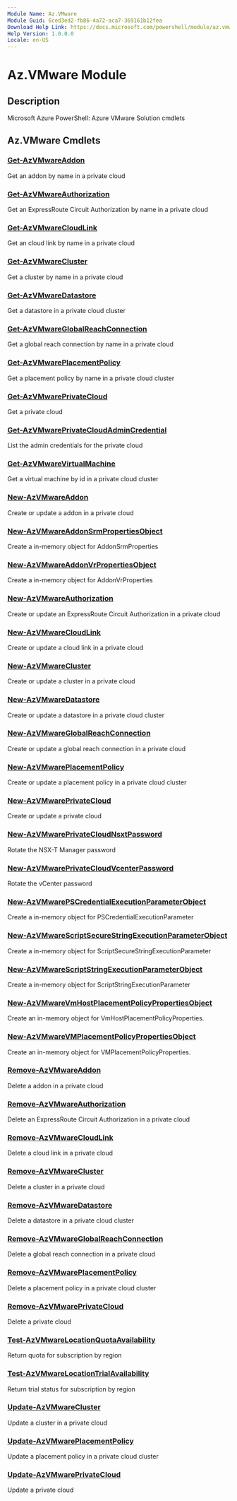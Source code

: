 ```yaml
---
Module Name: Az.VMware
Module Guid: 6ced3ed2-fb86-4a72-aca7-369161b12fea
Download Help Link: https://docs.microsoft.com/powershell/module/az.vmware
Help Version: 1.0.0.0
Locale: en-US
---
```


# Az.VMware Module
## Description
Microsoft Azure PowerShell: Azure VMware Solution cmdlets

## Az.VMware Cmdlets
### [Get-AzVMwareAddon](Get-AzVMwareAddon.md)
Get an addon by name in a private cloud

### [Get-AzVMwareAuthorization](Get-AzVMwareAuthorization.md)
Get an ExpressRoute Circuit Authorization by name in a private cloud

### [Get-AzVMwareCloudLink](Get-AzVMwareCloudLink.md)
Get an cloud link by name in a private cloud

### [Get-AzVMwareCluster](Get-AzVMwareCluster.md)
Get a cluster by name in a private cloud

### [Get-AzVMwareDatastore](Get-AzVMwareDatastore.md)
Get a datastore in a private cloud cluster

### [Get-AzVMwareGlobalReachConnection](Get-AzVMwareGlobalReachConnection.md)
Get a global reach connection by name in a private cloud

### [Get-AzVMwarePlacementPolicy](Get-AzVMwarePlacementPolicy.md)
Get a placement policy by name in a private cloud cluster

### [Get-AzVMwarePrivateCloud](Get-AzVMwarePrivateCloud.md)
Get a private cloud

### [Get-AzVMwarePrivateCloudAdminCredential](Get-AzVMwarePrivateCloudAdminCredential.md)
List the admin credentials for the private cloud

### [Get-AzVMwareVirtualMachine](Get-AzVMwareVirtualMachine.md)
Get a virtual machine by id in a private cloud cluster

### [New-AzVMwareAddon](New-AzVMwareAddon.md)
Create or update a addon in a private cloud

### [New-AzVMwareAddonSrmPropertiesObject](New-AzVMwareAddonSrmPropertiesObject.md)
Create a in-memory object for AddonSrmProperties

### [New-AzVMwareAddonVrPropertiesObject](New-AzVMwareAddonVrPropertiesObject.md)
Create a in-memory object for AddonVrProperties

### [New-AzVMwareAuthorization](New-AzVMwareAuthorization.md)
Create or update an ExpressRoute Circuit Authorization in a private cloud

### [New-AzVMwareCloudLink](New-AzVMwareCloudLink.md)
Create or update a cloud link in a private cloud

### [New-AzVMwareCluster](New-AzVMwareCluster.md)
Create or update a cluster in a private cloud

### [New-AzVMwareDatastore](New-AzVMwareDatastore.md)
Create or update a datastore in a private cloud cluster

### [New-AzVMwareGlobalReachConnection](New-AzVMwareGlobalReachConnection.md)
Create or update a global reach connection in a private cloud

### [New-AzVMwarePlacementPolicy](New-AzVMwarePlacementPolicy.md)
Create or update a placement policy in a private cloud cluster

### [New-AzVMwarePrivateCloud](New-AzVMwarePrivateCloud.md)
Create or update a private cloud

### [New-AzVMwarePrivateCloudNsxtPassword](New-AzVMwarePrivateCloudNsxtPassword.md)
Rotate the NSX-T Manager password

### [New-AzVMwarePrivateCloudVcenterPassword](New-AzVMwarePrivateCloudVcenterPassword.md)
Rotate the vCenter password

### [New-AzVMwarePSCredentialExecutionParameterObject](New-AzVMwarePSCredentialExecutionParameterObject.md)
Create a in-memory object for PSCredentialExecutionParameter

### [New-AzVMwareScriptSecureStringExecutionParameterObject](New-AzVMwareScriptSecureStringExecutionParameterObject.md)
Create a in-memory object for ScriptSecureStringExecutionParameter

### [New-AzVMwareScriptStringExecutionParameterObject](New-AzVMwareScriptStringExecutionParameterObject.md)
Create a in-memory object for ScriptStringExecutionParameter

### [New-AzVMwareVmHostPlacementPolicyPropertiesObject](New-AzVMwareVmHostPlacementPolicyPropertiesObject.md)
Create an in-memory object for VmHostPlacementPolicyProperties.

### [New-AzVMwareVMPlacementPolicyPropertiesObject](New-AzVMwareVMPlacementPolicyPropertiesObject.md)
Create an in-memory object for VMPlacementPolicyProperties.

### [Remove-AzVMwareAddon](Remove-AzVMwareAddon.md)
Delete a addon in a private cloud

### [Remove-AzVMwareAuthorization](Remove-AzVMwareAuthorization.md)
Delete an ExpressRoute Circuit Authorization in a private cloud

### [Remove-AzVMwareCloudLink](Remove-AzVMwareCloudLink.md)
Delete a cloud link in a private cloud

### [Remove-AzVMwareCluster](Remove-AzVMwareCluster.md)
Delete a cluster in a private cloud

### [Remove-AzVMwareDatastore](Remove-AzVMwareDatastore.md)
Delete a datastore in a private cloud cluster

### [Remove-AzVMwareGlobalReachConnection](Remove-AzVMwareGlobalReachConnection.md)
Delete a global reach connection in a private cloud

### [Remove-AzVMwarePlacementPolicy](Remove-AzVMwarePlacementPolicy.md)
Delete a placement policy in a private cloud cluster

### [Remove-AzVMwarePrivateCloud](Remove-AzVMwarePrivateCloud.md)
Delete a private cloud

### [Test-AzVMwareLocationQuotaAvailability](Test-AzVMwareLocationQuotaAvailability.md)
Return quota for subscription by region

### [Test-AzVMwareLocationTrialAvailability](Test-AzVMwareLocationTrialAvailability.md)
Return trial status for subscription by region

### [Update-AzVMwareCluster](Update-AzVMwareCluster.md)
Update a cluster in a private cloud

### [Update-AzVMwarePlacementPolicy](Update-AzVMwarePlacementPolicy.md)
Update a placement policy in a private cloud cluster

### [Update-AzVMwarePrivateCloud](Update-AzVMwarePrivateCloud.md)
Update a private cloud

